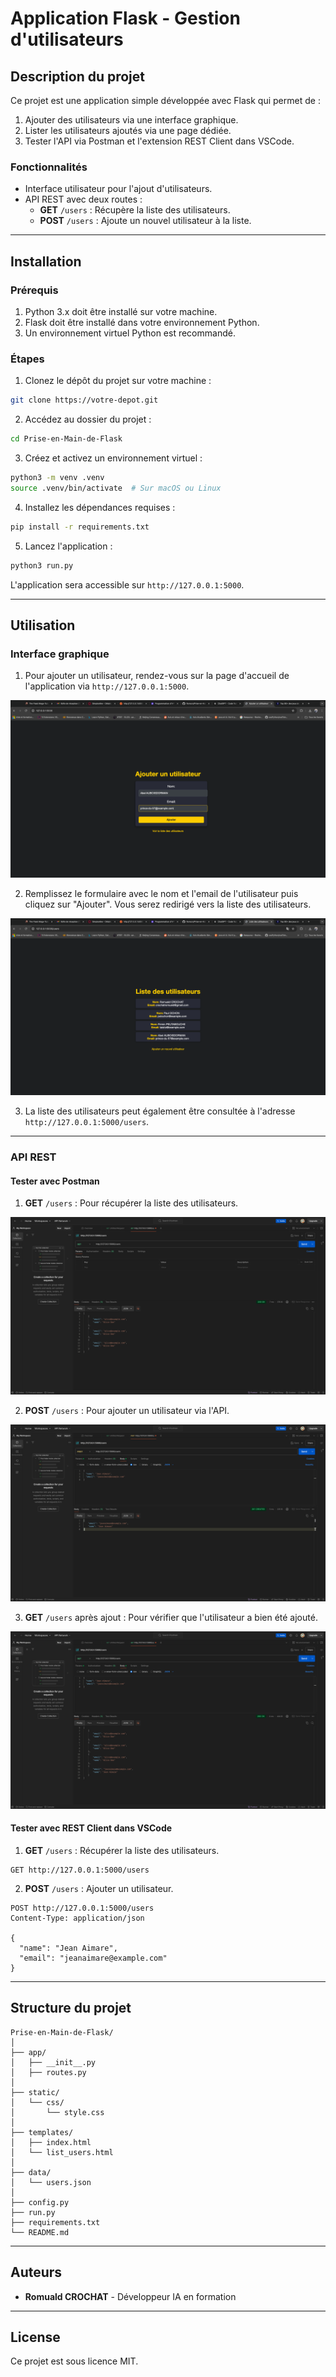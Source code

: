 # Application Flask - Gestion d'utilisateurs

## Description du projet

Ce projet est une application simple développée avec Flask qui permet de :

1. Ajouter des utilisateurs via une interface graphique.
2. Lister les utilisateurs ajoutés via une page dédiée.
3. Tester l'API via Postman et l'extension REST Client dans VSCode.

### Fonctionnalités

- Interface utilisateur pour l'ajout d'utilisateurs.
- API REST avec deux routes :
  - **GET** `/users` : Récupère la liste des utilisateurs.
  - **POST** `/users` : Ajoute un nouvel utilisateur à la liste.

---

## Installation

### Prérequis

1. Python 3.x doit être installé sur votre machine.
2. Flask doit être installé dans votre environnement Python.
3. Un environnement virtuel Python est recommandé.

### Étapes

1. Clonez le dépôt du projet sur votre machine :

```bash
git clone https://votre-depot.git
```

2. Accédez au dossier du projet :

```bash
cd Prise-en-Main-de-Flask
```

3. Créez et activez un environnement virtuel :

```bash
python3 -m venv .venv
source .venv/bin/activate  # Sur macOS ou Linux
```

4. Installez les dépendances requises :

```bash
pip install -r requirements.txt
```

5. Lancez l'application :

```bash
python3 run.py
```

L'application sera accessible sur `http://127.0.0.1:5000`.

---

## Utilisation

### Interface graphique

1. Pour ajouter un utilisateur, rendez-vous sur la page d'accueil de l'application via `http://127.0.0.1:5000`.

![Page d'ajout d'utilisateur](docs/images-read-me/un.png)

2. Remplissez le formulaire avec le nom et l'email de l'utilisateur puis cliquez sur "Ajouter". Vous serez redirigé vers la liste des utilisateurs.

![Liste des utilisateurs](docs/images-read-me/deux.png)

3. La liste des utilisateurs peut également être consultée à l'adresse `http://127.0.0.1:5000/users`.

---

### API REST

#### Tester avec Postman

1. **GET** `/users` : Pour récupérer la liste des utilisateurs.

![GET Request in Postman](docs/images-read-me/trois.png)

2. **POST** `/users` : Pour ajouter un utilisateur via l'API.

![POST Request in Postman](docs/images-read-me/quatre.png)

3. **GET** `/users` après ajout : Pour vérifier que l'utilisateur a bien été ajouté.

![GET Request after POST](docs/images-read-me/cinq.png)

#### Tester avec REST Client dans VSCode

1. **GET** `/users` : Récupérer la liste des utilisateurs.

```http
GET http://127.0.0.1:5000/users
```

2. **POST** `/users` : Ajouter un utilisateur.

```http
POST http://127.0.0.1:5000/users
Content-Type: application/json

{
  "name": "Jean Aimare",
  "email": "jeanaimare@example.com"
}
```

---

## Structure du projet

```plaintext
Prise-en-Main-de-Flask/
│
├── app/
│   ├── __init__.py
│   ├── routes.py
│
├── static/
│   └── css/
│       └── style.css
│
├── templates/
│   ├── index.html
│   └── list_users.html
│
├── data/
│   └── users.json
│
├── config.py
├── run.py
├── requirements.txt
└── README.md
```

---

## Auteurs

- **Romuald CROCHAT** - Développeur IA en formation

---

## License

Ce projet est sous licence MIT.
